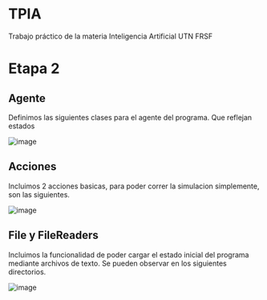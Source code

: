 # TPIA
Trabajo práctico de la materia Inteligencia Artificial UTN FRSF

# Etapa 2

## Agente
Definimos las siguientes clases para el agente del programa. Que reflejan estados

![image](https://user-images.githubusercontent.com/44452084/235811346-7b2f5dba-d0a6-4af5-9a3f-8180d6a8d648.png)

## Acciones
Incluimos 2 acciones basicas, para poder correr la simulacion simplemente, son las siguientes.

![image](https://user-images.githubusercontent.com/44452084/235812083-7508c284-63f1-4843-a3d3-47783b276465.png)



## File y FileReaders
Incluimos la funcionalidad de poder cargar el estado inicial del programa mediante archivos de texto.
Se pueden observar en los siguientes directorios.

![image](https://user-images.githubusercontent.com/44452084/235812309-1994c4b9-5fae-4e54-af90-adea4e5f2eda.png)
